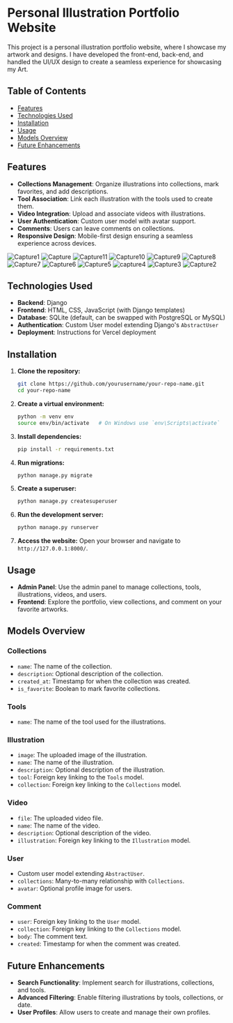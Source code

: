 # Personal Illustration Portfolio Website

This project is a personal illustration portfolio website, where I showcase my artwork and designs. I have developed the front-end, back-end, and handled the UI/UX design to create a seamless experience for showcasing my Art.

## Table of Contents
- [Features](#features)
- [Technologies Used](#technologies-used)
- [Installation](#installation)
- [Usage](#usage)
- [Models Overview](#models-overview)
- [Future Enhancements](#future-enhancements)


## Features

- **Collections Management**: Organize illustrations into collections, mark favorites, and add descriptions.
- **Tool Association**: Link each illustration with the tools used to create them.
- **Video Integration**: Upload and associate videos with illustrations.
- **User Authentication**: Custom user model with avatar support.
- **Comments**: Users can leave comments on collections.
- **Responsive Design**: Mobile-first design ensuring a seamless experience across devices.

![Capture1](https://github.com/user-attachments/assets/789fa8b7-00e3-4028-9968-3373bcec0f54)
![Capture](https://github.com/user-attachments/assets/6525f61a-f048-4add-84ba-e7c751f01d9b)
![Capture11](https://github.com/user-attachments/assets/731bf6b4-f421-42fb-b27b-ad66428dbc6e)
![Capture10](https://github.com/user-attachments/assets/e59d0dfe-3f09-4e81-8f73-d32b43e3b386)
![Capture9](https://github.com/user-attachments/assets/91255f25-f667-43dd-a69b-3c9d70946525)
![Capture8](https://github.com/user-attachments/assets/3385b5a8-9493-4f10-8cf5-87b3392db04e)
![Capture7](https://github.com/user-attachments/assets/1a8370ec-3ab5-4784-8fb3-ced59c159390)
![Capture6](https://github.com/user-attachments/assets/a9f5810d-7097-4fca-9071-e71a66a3defa)
![Capture5](https://github.com/user-attachments/assets/cb894913-d848-458c-872e-0c166411f30e)
![capture4](https://github.com/user-attachments/assets/9aeecca3-9ca6-46d1-9f33-bbe805493deb)
![Capture3](https://github.com/user-attachments/assets/b2aa365f-eeda-45fc-a5bf-9deb35e12e3f)
![Capture2](https://github.com/user-attachments/assets/eb65d15e-940a-4bee-b0b3-8d67411c73c4)


## Technologies Used

- **Backend**: Django
- **Frontend**: HTML, CSS, JavaScript (with Django templates)
- **Database**: SQLite (default, can be swapped with PostgreSQL or MySQL)
- **Authentication**: Custom User model extending Django's `AbstractUser`
- **Deployment**: Instructions for Vercel deployment

## Installation

1. **Clone the repository:**
    ```bash
    git clone https://github.com/yourusername/your-repo-name.git
    cd your-repo-name
    ```

2. **Create a virtual environment:**
    ```bash
    python -m venv env
    source env/bin/activate   # On Windows use `env\Scripts\activate`
    ```

3. **Install dependencies:**
    ```bash
    pip install -r requirements.txt
    ```

4. **Run migrations:**
    ```bash
    python manage.py migrate
    ```

5. **Create a superuser:**
    ```bash
    python manage.py createsuperuser
    ```

6. **Run the development server:**
    ```bash
    python manage.py runserver
    ```

7. **Access the website:**
    Open your browser and navigate to `http://127.0.0.1:8000/`.

## Usage

- **Admin Panel**: Use the admin panel to manage collections, tools, illustrations, videos, and users.
- **Frontend**: Explore the portfolio, view collections, and comment on your favorite artworks.

## Models Overview

### Collections
- `name`: The name of the collection.
- `description`: Optional description of the collection.
- `created_at`: Timestamp for when the collection was created.
- `is_favorite`: Boolean to mark favorite collections.

### Tools
- `name`: The name of the tool used for the illustrations.

### Illustration
- `image`: The uploaded image of the illustration.
- `name`: The name of the illustration.
- `description`: Optional description of the illustration.
- `tool`: Foreign key linking to the `Tools` model.
- `collection`: Foreign key linking to the `Collections` model.

### Video
- `file`: The uploaded video file.
- `name`: The name of the video.
- `description`: Optional description of the video.
- `illustration`: Foreign key linking to the `Illustration` model.

### User
- Custom user model extending `AbstractUser`.
- `collections`: Many-to-many relationship with `Collections`.
- `avatar`: Optional profile image for users.

### Comment
- `user`: Foreign key linking to the `User` model.
- `collection`: Foreign key linking to the `Collections` model.
- `body`: The comment text.
- `created`: Timestamp for when the comment was created.

## Future Enhancements

- **Search Functionality**: Implement search for illustrations, collections, and tools.
- **Advanced Filtering**: Enable filtering illustrations by tools, collections, or date.
- **User Profiles**: Allow users to create and manage their own profiles.

